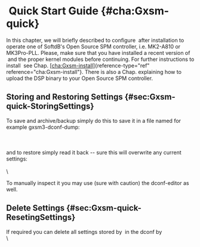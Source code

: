 #  Quick Start Guide {#cha:Gxsm-quick}

In this chapter, we will briefly described to configure  after
installation to operate one of SoftdB's Open Source SPM controller, i.e.
MK2-A810 or MK3Pro-PLL. Please, make sure that you have installed a
recent version of  and the proper kernel modules before continuing. For
further instructions to install  see
Chap. [\[cha:Gxsm-install\]](#cha:Gxsm-install){reference-type="ref"
reference="cha:Gxsm-install"}. There is also a Chap. explaining how to
upload the DSP binary to your Open Source SPM controller.

## Storing and Restoring Settings {#sec:Gxsm-quick-StoringSettings}

To save and archive/backup simply do this to save it in a file named for
example gxsm3-dconf-dump:\
\
\
\
and to restore simply read it back -- sure this will overwrite any
current settings:\
\
\

To manually inspect it you may use (sure with caution) the dconf-editor
as well.

## Delete Settings {#sec:Gxsm-quick-ResetingSettings}

If required you can delete all settings stored by  in the dconf by\
\

